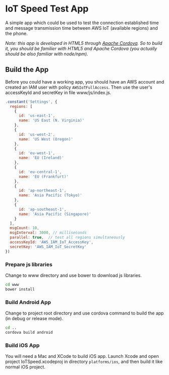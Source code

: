 # IoT Speed Test App

A simple app which could be used to test the connection established time and message transmission time between AWS IoT (available regions) and the phone.

*Note: this app is developed in HTML5 through [Apache Cordova](http://cordova.apache.org/). So to build it, you should be familier with HTML5 and Apache Cordova (you actually should be also familiar with node/npm).*

## Build the App

Before you could have a working app, you should have an AWS account and created an IAM user with policy `AWSIoTFullAccess`. Then use the user's accessKeyId and secretKey in file www/js/index.js.

```javascript
.constant('Settings', {
  regions: [
    {
      id: 'us-east-1',
      name: 'US East (N. Virginia)'
    },
    {
      id: 'us-west-2',
      name: 'US West (Oregon)'
    },
    {
      id: 'eu-west-1',
      name: 'EU (Ireland)'
    },
    {
      id: 'eu-central-1',
      name: 'EU (Frankfurt)'
    },
    {
      id: 'ap-northeast-1',
      name: 'Asia Pacific (Tokyo)'
    },
    {
      id: 'ap-southeast-1',
      name: 'Asia Pacific (Singapore)'
    }
  ],
  msgCount: 10,
  msgInterval: 3000, // milliseconds
  parallel: true,  // test all regions simultaneously
  accessKeyId: 'AWS_IAM_IoT_AccessKey',
  secretKey: 'AWS_IAM_IoT_SecretKey'
})
```

### Prepare js libraries

Change to www directory and use bower to download js libraries.

```bash
cd www
bower install
```
### Build Android App

Change to project root directory and use cordova command to build the app (in debug or release mode).

```bash
cd ..
cordova build android
```

### Build iOS App

You will need a Mac and XCode to build iOS app. Launch Xcode and open project IoTSpeed.xcodeproj in directory `platforms/ios`, and then build it like normal iOS project.
